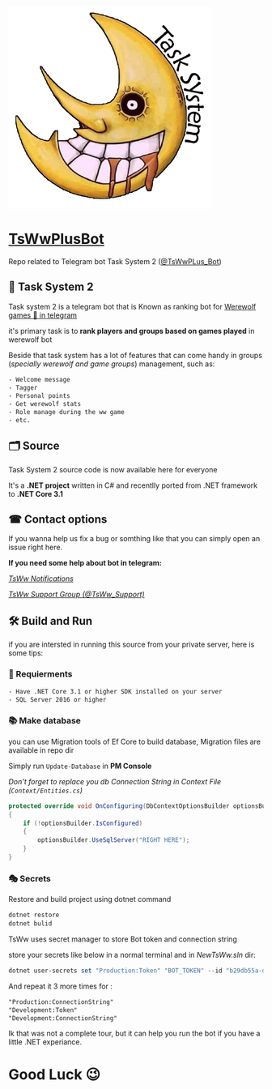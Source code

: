 ![TsWwLogo](TsWwLogo.PNG)

# [TsWwPlusBot](https://t.me/tswwplus_bot)
Repo related to Telegram bot Task System 2 ([@TsWwPLus_Bot](https://t.me/tswwplus_bot))

## 🌙 Task System 2
Task system 2 is a telegram bot that is Known as ranking bot for [Werewolf games 🐺 in telegram](https://t.me/werewolfbot)

it's primary task is to **rank players and groups based on games played** in werewolf bot

Beside that task system has a lot of features that can come handy in groups (_specially werewolf and game groups_) management, such as:

    - Welcome message
    - Tagger
    - Personal points
    - Get werewolf stats
    - Role manage during the ww game
    - etc.

## 🗂 Source
Task System 2 source code is now available here for everyone

It's a **.NET project** written in C# and recentlly ported from .NET framework to **.NET Core 3.1**

## ☎ Contact options
If you wanna help us fix a bug or somthing like that you can simply open an issue right here.

**If you need some help about bot in telegram:**

_[TsWw Notifications](https://t.me/tsww_channel)_

_[TsWw Support Group (@TsWw\_Support)](https://t.me/tsww_support)_


## 🛠 Build and Run
if you are intersted in running this source from your private server, here is some tips:

### 🧱 Requierments
    - Have .NET Core 3.1 or higher SDK installed on your server
    - SQL Server 2016 or higher

### 📚 Make database
you can use Migration tools of Ef Core to build database, Migration files are available in repo dir

Simply run `Update-Database` in **PM Console**

_Don't forget to replace you db Connection String in Context File (`Context/Entities.cs`)_
```cs
protected override void OnConfiguring(DbContextOptionsBuilder optionsBuilder)
{
    if (!optionsBuilder.IsConfigured)
    {
        optionsBuilder.UseSqlServer("RIGHT HERE");
    }
}
```

### 🎭 Secrets
Restore and build project using dotnet command
```cmd
dotnet restore
dotnet bulid
```

TsWw uses secret manager to store Bot token and connection string

store your secrets like below in a normal terminal and in _NewTsWw.sln_ dir:

```powershell
dotnet user-secrets set "Production:Token" "BOT_TOKEN" --id "b29db55a-d376-4865-858f-b6a871f4ff9a"
```

And repeat it 3 more times for :

    "Production:ConnectionString"
    "Development:Token"
    "Development:ConnectionString"

Ik that was not a complete tour, but it can help you run the bot if you have a little .NET experiance.

# Good Luck 😉














